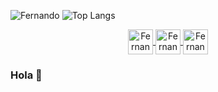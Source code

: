![Fernando](https://i.ibb.co/k2sz28p/Banner-Sunset.jpg)	
![Top Langs](https://github-readme-stats.vercel.app/api/top-langs/?username=FernandoTimo&langs_count=20&layout=compact&bg_color=00000000&text_color=8b949e&hide_border=true&title_color=58a6ff)

<p align="center">   
  <a href="https://www.instagram.com/fernando_timo" target="blank">
    <img align="center" src="https://i.ibb.co/f9nmWXq/Instagram.png" alt="FernandoTimo"  width="40px" />
  </a>
  <a href="https://www.youtube.com/channel/UCtDfSw53RGWXS0qcFaYZXog" target="blank">
    <img align="center" src="https://i.ibb.co/D9CbFPf/Youtube.png" alt="FernandoTimo" width="40px" />
  </a>
  <a href="https://twitter.com/timoideas" target="blank">
    <img align="center" src="https://i.ibb.co/fnjFsdS/Twiter.png" alt="FernandoTimo" width="40px" />
  </a>
</p>

### Hola 👋
